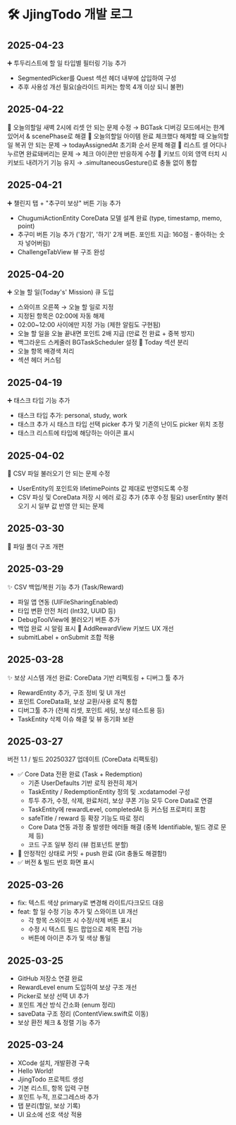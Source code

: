 # 🛠️ JjingTodo 개발 로그

## 2025-04-23
➕ 투두리스트에 할 일 타입별 필터링 기능 추가
- SegmentedPicker를 Quest 섹션 헤더 내부에 삽입하여 구성
- 추후 사용성 개선 필요(슬라이드 피커는 항목 4개 이상 되니 불편)

## 2025-04-22
🔧 오늘의할일 새벽 2시에 리셋 안 되는 문제 수정 → BGTask 디버깅 모드에서는 한계 있어서 & scenePhase로 해결
🔧 오늘의할일 아이템 완료 체크했다 해제할 때 오늘의할일 복귀 안 되는 문제 → todayAssignedAt 초기화 순서 문제 해결
🔧 리스트 셀 어디나 누르면 완료돼버리는 문제 → 체크 아이콘만 반응하게 수정
🔧 키보드 이외 영역 터치 시 키보드 내려가기 기능 유지 → .simultaneousGesture()로 충돌 없이 통합 

## 2025-04-21
➕ 챌린지 탭 + "추구미 보상" 버튼 기능 추가
- ChugumiActionEntity CoreData 모델 설계 완료 (type, timestamp, memo, point)
- 추구미 버튼 기능 추가 ('참기', '하기' 2개 버튼. 포인트 지급: 160점 - 좋아하는 숫자 넣어버림)
- ChallengeTabView 뷰 구조 완성

## 2025-04-20
➕ 오늘 할 일(Today's' Mission) 큐 도입
- 스와이프 오른쪽 → 오늘 할 일로 지정
- 지정된 항목은 02:00에 자동 해제
- 02:00~12:00 사이에만 지정 가능 (제한 알림도 구현됨)
- 오늘 할 일을 오늘 끝내면 포인트 2배 지급 (만료 전 완료 + 중복 방지)
- 백그라운드 스케줄러 BGTaskScheduler 설정
🎨 Today 섹션 분리
- 오늘 항목 배경색 처리
- 섹션 헤더 커스텀

## 2025-04-19
➕ 태스크 타입 기능 추가
- 태스크 타입 추가: personal, study, work
- 태스크 추가 시 태스크 타입 선택 picker 추가 및 기존의 난이도 picker 위치 조정
- 태스크 리스트에 타입에 해당하는 아이콘 표시

## 2025-04-02
🔧 CSV 파일 불러오기 안 되는 문제 수정
- UserEntity의 포인트와 lifetimePoints 값 제대로 반영되도록 수정
- CSV 파싱 및 CoreData 저장 시 에러 로깅 추가
(추후 수정 필요)
userEntity 불러오기 시 일부 값 반영 안 되는 문제

## 2025-03-30
🔧 파일 폴더 구조 개편

## 2025-03-29
✨ CSV 백업/복원 기능 추가 (Task/Reward)
- 파일 앱 연동 (UIFileSharingEnabled)
- 타입 변환 안전 처리 (Int32, UUID 등)
- DebugToolView에 불러오기 버튼 추가
- 백업 완료 시 알림 표시
🎨 AddRewardView 키보드 UX 개선
- submitLabel + onSubmit 조합 적용

## 2025-03-28
✨ 보상 시스템 개선 완료: CoreData 기반 리팩토링 + 디버그 툴 추가
- RewardEntity 추가, 구조 정비 및 UI 개선
- 포인트 CoreData화, 보상 교환/사용 로직 통합
- 디버그툴 추가 (전체 리셋, 포인트 세팅, 보상 테스트용 등)
- TaskEntity 삭제 이슈 해결 및 뷰 동기화 보완

## 2025-03-27
버전 1.1 / 빌드 20250327 업데이트 (CoreData 리팩토링)
- ✅ Core Data 전환 완료 (Task + Redemption)
  - 기존 UserDefaults 기반 로직 완전히 제거
  - TaskEntity / RedemptionEntity 정의 및 .xcdatamodel 구성
  - 투두 추가, 수정, 삭제, 완료처리, 보상 쿠폰 기능 모두 Core Data로 연결
  - TaskEntity에 rewardLevel, completedAt 등 커스텀 프로퍼티 포함
  - safeTitle / reward 등 확장 기능도 따로 정리
  - Core Data 연동 과정 중 발생한 에러들 해결 (중복 Identifiable, 빌드 경로 문제 등)
  - 코드 구조 일부 정리 (뷰 컴포넌트 분할)
- 💾 안정적인 상태로 커밋 + push 완료 (Git 충돌도 해결함!)
- ✅ 버전 & 빌드 번호 화면 표시

## 2025-03-26
- fix: 텍스트 색상 primary로 변경해 라이트/다크모드 대응
- feat: 할 일 수정 기능 추가 및 스와이프 UI 개선
  - 각 항목 스와이프 시 수정/삭제 버튼 표시
  - 수정 시 텍스트 필드 팝업으로 제목 편집 가능
  - 버튼에 아이콘 추가 및 색상 통일

## 2025-03-25
- GitHub 저장소 연결 완료
- RewardLevel enum 도입하여 보상 구조 개선
- Picker로 보상 선택 UI 추가
- 포인트 계산 방식 간소화 (enum 정리)
- saveData 구조 정리 (ContentView.swift로 이동)
- 보상 환전 체크 & 정렬 기능 추가

## 2025-03-24
- XCode 설치, 개발환경 구축
- Hello World!
- JjingTodo 프로젝트 생성
- 기본 리스트, 항목 입력 구현
- 포인트 누적, 프로그레스바 추가
- 탭 분리(할일, 보상 기록)
- UI 요소에 선호 색상 적용
